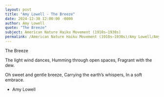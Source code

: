 ```yaml
---
layout: post
title: "Amy Lowell - The Breeze"
date: 2024-12-30 12:00:00 -0000
author: Amy Lowell
quote: "The Breeze"
subject: American Nature Haiku Movement (1910s–1930s)
permalink: /American Nature Haiku Movement (1910s–1930s)/Amy Lowell/Amy Lowell - The Breeze
---
```


The Breeze

The light wind dances,
Humming through open spaces,
Fragrant with the dew.

Oh sweet and gentle breeze,
Carrying the earth’s whispers,
In a soft embrace.


- Amy Lowell
